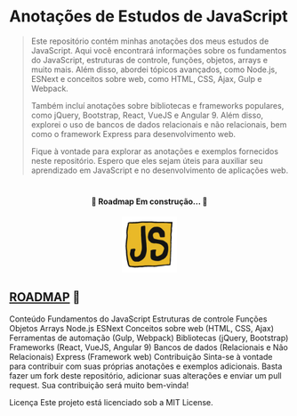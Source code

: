 # Anotações de Estudos de JavaScript

>Este repositório contém minhas anotações dos meus estudos de JavaScript. Aqui você encontrará informações sobre os fundamentos do JavaScript, estruturas de controle, funções, objetos, arrays e muito mais. Além disso, abordei tópicos avançados, como Node.js, ESNext e conceitos sobre web, como HTML, CSS, Ajax, Gulp e Webpack.
>
>Também incluí anotações sobre bibliotecas e frameworks populares, como jQuery, Bootstrap, React, VueJS e Angular 9. Além disso, explorei o uso de bancos de dados relacionais e não relacionais, bem como o framework Express para desenvolvimento web.
>
>Fique à vontade para explorar as anotações e exemplos fornecidos neste repositório. Espero que eles sejam úteis para auxiliar seu aprendizado em JavaScript e no desenvolvimento de aplicações web.


#

<h4 align="center">
	🚧  Roadmap Em construção...  🚧
</h4>

<p align="center" >
 <img height="100" src="/assets/forREADME/jsgif.gif"/>
</p>

## [ROADMAP](ROADMAP.md) 🐘

Conteúdo
Fundamentos do JavaScript
Estruturas de controle
Funções
Objetos
Arrays
Node.js
ESNext
Conceitos sobre web (HTML, CSS, Ajax)
Ferramentas de automação (Gulp, Webpack)
Bibliotecas (jQuery, Bootstrap)
Frameworks (React, VueJS, Angular 9)
Bancos de dados (Relacionais e Não Relacionais)
Express (Framework web)
Contribuição
Sinta-se à vontade para contribuir com suas próprias anotações e exemplos adicionais. Basta fazer um fork deste repositório, adicionar suas alterações e enviar um pull request. Sua contribuição será muito bem-vinda!

Licença
Este projeto está licenciado sob a MIT License.
